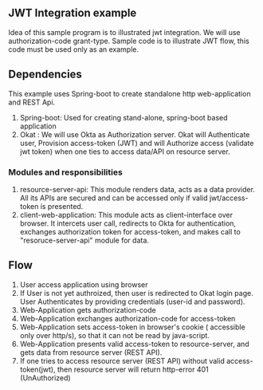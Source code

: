 ## JWT Integration example
Idea of this sample program is to illustrated jwt integration.
We will use authorization-code grant-type. Sample code is to illustrate JWT flow, this code must be used only as an example. 

## Dependencies
This example uses Spring-boot to create standalone http web-application and REST Api.

1. Spring-boot: 	Used for creating stand-alone, spring-boot based application
2. Okat :  We will use Okta as Authorization server. Okat will Authenticate user, Provision access-token (JWT) and will Authorize access (validate jwt token) when one ties to access data/API on resource server.

### Modules and responsibilities
1.	resource-server-api: This module renders data, acts as a data provider. All its APIs are secured and can be accessed only if valid jwt/access-token is presented.
2.	client-web-application: This module acts as client-interface over browser. It intercets user call, redirects to Okta for authentication, exchanges authorization token for access-token, and makes call to "resoruce-server-api" module for data.


## Flow
1) User access application using browser
2) If User is not yet authroized, then user is redirected to Okat login page. User Authenticates by providing credentials (user-id and password).
3) Web-Application gets authorization-code
4) Web-Application exchanges authorization-code  for access-token
5) Web-Application sets access-token in browser's cookie ( accessible only over http/s), so that it can not be read by java-script.
6) Web-Application presents valid access-token to resource-server, and gets data from resource server (REST API).
7) If one tries to access resource server (REST API) without valid access-token(jwt), then resource server will return http-error 401 (UnAuthorized)
